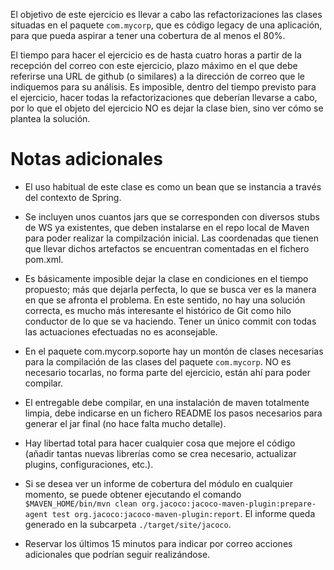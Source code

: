 El objetivo de este ejercicio es llevar a cabo las refactorizaciones las clases situadas en el paquete `com.mycorp`, que es código legacy de una aplicación, para que pueda aspirar a tener una cobertura de al menos el 80%.

El tiempo para hacer el ejercicio es de hasta cuatro horas a partir de la recepción del correo con este ejercicio, plazo máximo en el que debe referirse una URL de github (o similares) a la dirección de correo que le indiquemos para su análisis. Es imposible, dentro del tiempo previsto para el ejercicio, hacer todas la refactorizaciones que deberían llevarse a cabo, por lo que el objeto del ejercicio NO es dejar la clase bien, sino ver cómo se plantea la solución.


Notas adicionales
=================

* El uso habitual de este clase es como un bean que se instancia a través del contexto de Spring.

* Se incluyen unos cuantos jars que se corresponden con diversos stubs de WS ya existentes, que deben instalarse en el repo local de Maven para poder realizar la compilzación inicial. Las coordenadas que tienen que llevar dichos artefactos se encuentran comentadas en el fichero pom.xml.

* Es básicamente imposible dejar la clase en condiciones en el tiempo propuesto; más que dejarla perfecta, lo que se busca ver es la manera en que se afronta el problema. En este sentido, no hay una solución correcta, es mucho más interesante el histórico de Git como hilo conductor de lo que se va haciendo. Tener un único commit con todas las actuaciones efectuadas no es aconsejable.

* En el paquete com.mycorp.soporte hay un montón de clases necesarias para la compilación de las clases del paquete `com.mycorp`. NO es necesario tocarlas, no forma parte del ejercicio, están ahí para poder compilar.

* El entregable debe compilar, en una instalación de maven totalmente limpia, debe indicarse en un fichero README los pasos necesarios para generar el jar final (no hace falta mucho detalle).

* Hay libertad total para hacer cualquier cosa que mejore el código (añadir tantas nuevas librerías como se crea necesario, actualizar plugins, configuraciones, etc.).

* Si se desea ver un informe de cobertura del módulo en cualquier momento, se puede obtener ejecutando el comando `$MAVEN_HOME/bin/mvn clean org.jacoco:jacoco-maven-plugin:prepare-agent test org.jacoco:jacoco-maven-plugin:report`. El informe queda generado en la subcarpeta `./target/site/jacoco`.

* Reservar los últimos 15 minutos para indicar por correo acciones adicionales que podrían seguir realizándose.